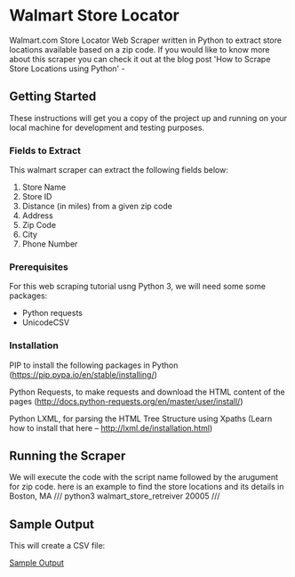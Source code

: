 # Walmart Store Locator
Walmart.com Store Locator Web Scraper written in Python to extract store locations available based on a zip code.
If you would like to know more about this scraper you can check it out at the blog post 'How to Scrape Store Locations using Python' - 

## Getting Started
These instructions will get you a copy of the project up and running on your local machine for development and testing purposes.

### Fields to Extract
This walmart scraper can extract the following fields below:
1. Store Name
2. Store ID
3. Distance (in miles) from a given zip code
4. Address
5. Zip Code
6. City
7. Phone Number

### Prerequisites
For this web scraping tutorial usng Python 3, we will need some some packages:
* Python requests
* UnicodeCSV

### Installation
PIP to install the following packages in Python (https://pip.pypa.io/en/stable/installing/)

Python Requests, to make requests and download the HTML content of the pages (http://docs.python-requests.org/en/master/user/install/)

Python LXML, for parsing the HTML Tree Structure using Xpaths (Learn how to install that here – http://lxml.de/installation.html)

## Running the Scraper
We will execute the code with the script name followed by the arugument for zip code. here is an example to find the store locations and
its details in Boston, MA
///
python3 walmart_store_retreiver 20005
///

## Sample Output
This will create a CSV file:

[Sample Output](https://raw.githubusercontent.com/scrapehero/walmart_store_locator/master/20005_stores.csv)
